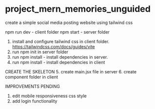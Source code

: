 # project_mern_memories_unguided
create a simple social media posting website using tailwind css

npm run dev - client folder
npm start - server folder

1. install and configure tailwind css in client folder.
  https://tailwindcss.com/docs/guides/vite
2. run npm init in server folder
3. run npm install - install dependencies in server.
4. run npm install - install dependencies in client


CREATE THE SKELETON
5. create main.jsx file in server
6. create component folder in client


IMPROVEMENTS PENDING
1. edit mobile responsiveness css style
2. add login functionality
